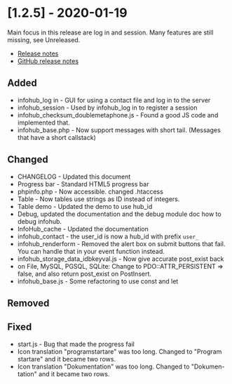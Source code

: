 # [1.2.5] - 2020-01-19
Main focus in this release are log in and session. Many features are still missing, see Unreleased.

* [Release notes](main,release_v1_v1v2_v1v2v5)
* [GitHub release notes](https://github.com/peterlembke/infohub/releases/tag/v1.2.5)

## Added
- infohub_log in - GUI for using a contact file and log in to the server
- infohub_session - Used by infohub_log in to register a session
- infohub_checksum_doublemetaphone.js - Found a good JS code and implemented that. 
- infohub_base.php - Now support messages with short tail. (Messages that have a short callstack) 

## Changed
- CHANGELOG - Updated this document
- Progress bar - Standard HTML5 progress bar
- phpinfo.php - Now accessible. changed .htaccess
- Table - Now tables use strings as ID instead of integers.
- Table demo - Updated the demo to use hub_id
- Debug, updated the documentation and the debug module doc how to debug infohub.
- InfoHub_cache - Updated the documentation
- infohub_contact - the user_id is now a hub_id with prefix `user_`
- infohub_renderform - Removed the alert box on submit buttons that fail. You can handle that in your event function instead.
- infohub_storage_data_idbkeyval.js - Now give accurate post_exist back
- on File, MySQL, PGSQL, SQLite: Change to PDO::ATTR_PERSISTENT => false, and also return post_exist on PostInsert.
- infohub_base.js - Some refactoring to use const and let

## Removed

## Fixed
- start.js - Bug that made the progress fail
- Icon translation "programstartare" was too long. Changed to "Program startare" and it became two rows.
- Icon translation "Dokumentation" was too long. Changed to "Dokumen- tation" and it became two rows.
